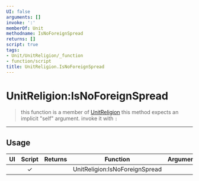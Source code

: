 ```yaml
---
UI: false
arguments: []
invoke: ':'
memberOf: Unit
methodname: IsNoForeignSpread
returns: []
script: true
tags:
- Unit/UnitReligion/_function
- function/script
title: UnitReligion.IsNoForeignSpread
---
```

# UnitReligion:IsNoForeignSpread
> this function is a member of [UnitReligion](civ-6/lua/UnitReligion.md)
> this method expects an implicit "self" argument. invoke it with `:`
-----
## Usage
|  UI | Script | Returns | Function | Arguments |
|:---:|:------:|-------:|:--------:|:---------|
| |✓||UnitReligion:IsNoForeignSpread||
